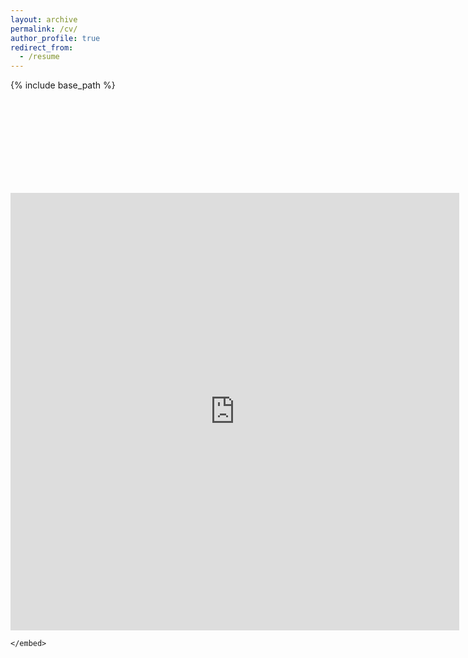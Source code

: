 ```yaml
---
layout: archive
permalink: /cv/
author_profile: true
redirect_from:
  - /resume
---
```


{% include base_path %}

<object data="https://viz-prakash.github.io/files/Vijay_Prakash_Resume.pdf" type="application/pdf" width="700px" height="700px">
    <embed src="http://yoursite.com/the.pdf">
        <!--p>This browser does not support PDFs. Please download the PDF to view it: <a href="http://yoursite.com/the.pdf">Download PDF</a>.</p-->
        <iframe src="http://docs.google.com/gview?url=http://example.com/mypdf.pdf&embedded=true" style="width:718px; height:700px;" frameborder="0"></iframe>

    </embed>
</object>

